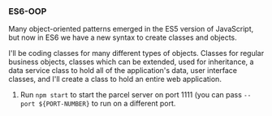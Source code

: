 ### ES6-OOP

Many object-oriented patterns emerged in the ES5 version of JavaScript, but now in ES6 we have a new syntax to create classes and objects.

I'll be coding classes for many different types of objects. Classes for regular business objects, classes which can be extended, used for inheritance, a data service class to hold all of the application's data, user interface classes, and I'll create a class to hold an entire web application.

1. Run `npm start` to start the parcel server on port 1111 (you can pass `--port ${PORT-NUMBER}` to run on a different port.
